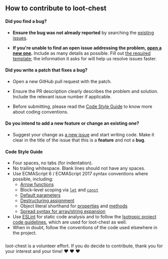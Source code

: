 ## How to contribute to loot-chest

#### **Did you find a bug?**

* **Ensure the bug was not already reported** by searching the [existing issues](https://github.com/dsibilly/loot-chest/issues).

* **If you're unable to find an open issue addressing the problem, [open a new one](https://github.com/dsibilly/loot-chest/issues/new).** Include as many details as possible. Fill out [the required template](ISSUE_TEMPLATE.md); the information it asks for will help us resolve issues faster.

#### **Did you write a patch that fixes a bug?**

* Open a new GitHub pull request with the patch.

* Ensure the PR description clearly describes the problem and solution. Include the relevant issue number if applicable.

* Before submitting, please read the [Code Style Guide](#code-style-guide) to know more about coding conventions.

#### **Do you intend to add a new feature or change an existing one?**

* Suggest your change as [a new issue](https://github.com/dsibilly/loot-chest/issues/new) and start writing code. Make it clear in the title of the issue that this is a **feature** and not a **bug**.


#### **Code Style Guide**
- Four spaces, no tabs (for indentation).
- No trailing whitespace. Blank lines should not have any spaces.
- Use ECMAScript 6 / ECMAScript 2017 syntax conventions where possible, including:
    - [Arrow functions](https://developer.mozilla.org/en-US/docs/Web/JavaScript/Reference/Functions/Arrow_functions)
    - Block-level scoping via [`let`](https://developer.mozilla.org/en-US/docs/Web/JavaScript/Reference/Statements/let) and [`const`](https://developer.mozilla.org/en-US/docs/Web/JavaScript/Reference/Statements/const)
    - [Default parameters](https://developer.mozilla.org/en-US/docs/Web/JavaScript/Reference/Functions/Default_parameters)
    - [Destructuring assignment](https://developer.mozilla.org/en-US/docs/Web/JavaScript/Reference/Operators/Destructuring_assignment)
    - Object literal shorthand for [properties](https://developer.mozilla.org/en-US/docs/Web/JavaScript/Reference/Operators/Object_initializer) and [methods](https://developer.mozilla.org/en-US/docs/Web/JavaScript/Reference/Functions/Method_definitions)
    - [Spread syntax for array/string expansion](https://developer.mozilla.org/en-US/docs/Web/JavaScript/Reference/Operators/Spread_syntax)
- Use [ESLint](https://eslint.org) for static code analysis and to follow the [Isotropic project code guidelines](https://github.com/ibi-group/eslint-plugin-isotropic), which are used for loot-chest as well.
- When in doubt, follow the conventions of the code used elsewhere in the project.

#####

loot-chest is a volunteer effort. If you do decide to contribute, thank you for your interest and your time! :heart: :heart: :heart:
